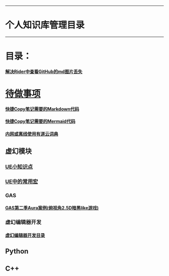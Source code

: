 ___________________________________________________________________________________________
# 个人知识库管理目录

___________________________________________________________________________________________

# 目录：
#### [解决Rider中查看GitHub的md图片丢失](./解决Rider中查看GitHub的md图片丢失.md)
# [待做事项](./TODO.md)

#### [快捷Copy笔记需要的Markdown代码](./MarkdownCopyMenu.md)
#### [快捷Copy笔记需要的Mermaid代码](./Mermaid格式参考.md)
#### [内网或离线使用有道云词典](./有道云词典离线打包.md)

## 虚幻模块
### [UE小知识点](./UECPP/UE_Tips.md)
### [UE中的常用宏](./UECPP/CommonMacrosUE.md)

### GAS
#### [GAS第二季Aura案例(俯视角2.5D暗黑like游戏)](./UECPP/Models/GAS/GAS_2_Aura/MainMenu.md)

### 虚幻编辑器开发
#### [虚幻编辑器开发目录](./UECPP/Models/UE_Editor/UE_EditorDevelopment/UE_Editor_001.md)

## Python


## C++